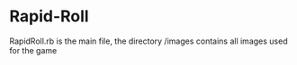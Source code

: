 # Rapid-Roll
RapidRoll.rb is the main file, the directory /images contains all images used for the game
